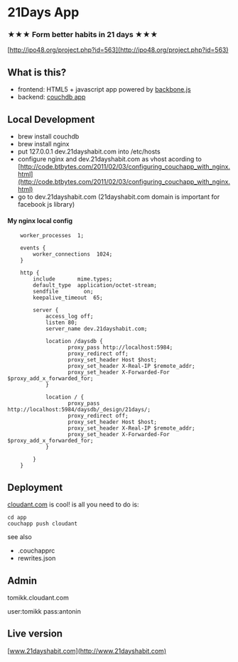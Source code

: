# 21Days App

### ★★★ Form better habits in 21 days ★★★

[http://ipo48.org/project.php?id=563](http://ipo48.org/project.php?id=563)

## What is this?

* frontend: HTML5 + javascript app powered by [backbone.js](http://documentcloud.github.com/backbone)
* backend: [couchdb app](http://guide.couchdb.org/editions/1/en/standalone.html)

## Local Development

* brew install couchdb
* brew install nginx
* put 127.0.0.1 dev.21dayshabit.com into /etc/hosts 
* configure nginx and dev.21dayshabit.com as vhost acording to [http://code.btbytes.com/2011/02/03/configuring_couchapp_with_nginx.html](http://code.btbytes.com/2011/02/03/configuring_couchapp_with_nginx.html)
* go to dev.21dayshabit.com (21dayshabit.com domain is important for facebook js library)

#### My nginx local config

        worker_processes  1;

        events {
            worker_connections  1024;
        }

        http {
            include       mime.types;
            default_type  application/octet-stream;
            sendfile        on;
            keepalive_timeout  65;

            server { 
                access_log off;
                listen 80;
                server_name dev.21dayshabit.com;

                location /daysdb {
                       proxy_pass http://localhost:5984;
                       proxy_redirect off;
                       proxy_set_header Host $host;
                       proxy_set_header X-Real-IP $remote_addr;
                       proxy_set_header X-Forwarded-For $proxy_add_x_forwarded_for;
                }
        
                location / {
                       proxy_pass http://localhost:5984/daysdb/_design/21days/;
                       proxy_redirect off;
                       proxy_set_header Host $host;
                       proxy_set_header X-Real-IP $remote_addr;
                       proxy_set_header X-Forwarded-For $proxy_add_x_forwarded_for;
                }

            }
        }


## Deployment

[cloudant.com](cloudant.com) is cool! is all you need to do is:

    cd app
    couchapp push cloudant

see also
   
   * .couchapprc
   * rewrites.json
   
## Admin

tomikk.cloudant.com

user:tomikk
pass:antonin

## Live version

[www.21dayshabit.com](http://www.21dayshabit.com)